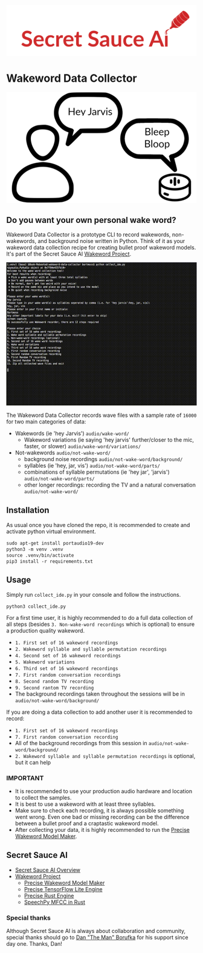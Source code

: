 ![Secret Sauce AI](https://github.com/secretsauceai/secret_sauce_ai/blob/main/SSAI_logo_2.3_compressed_cropped.png?raw=true)
# Wakeword Data Collector
![Wake word](https://github.com/secretsauceai/secret_sauce_ai/blob/main/SSAI_wakeword_scene_compressed.png?raw=true)
## Do you want your own personal wake word?
Wakeword Data Collector is a prototype CLI to record wakewords, non-wakewords, and background noise written in Python. Think of it as your wakeword data collection recipe for creating bullet proof wakeword models. It's part of the Secret Sauce AI [Wakeword Project](https://github.com/secretsauceai/secret_sauce_ai/wiki/Wakeword-Project).

![wakeword data collector wakeword collection example](https://github.com/secretsauceai/secret_sauce_ai/blob/main/SSAI_ww_collector_01.1.gif)

The Wakeword Data Collector records wave files with a sample rate of `16000` for two main categories of data:
* Wakewords (ie 'hey Jarvis') `audio/wake-word/`
  * Wakeword variations (ie saying 'hey jarvis' further/closer to the mic, faster, or slower) `audio/wake-word/variations/`
* Not-wakewords `audio/not-wake-word/`
   * background noise recordings `audio/not-wake-word/background/`
   * syllables (ie 'hey, jar, vis') `audio/not-wake-word/parts/`
   * combinations of syllable permutations (ie 'hey jar', 'jarvis') `audio/not-wake-word/parts/`
   * other longer recordings: recording the TV and a natural conversation `audio/not-wake-word/`

## Installation
As usual once you have cloned the repo, it is recommended to create and activate python virtual environment.
```console
sudo apt-get install portaudio19-dev
python3 -m venv .venv
source .venv/bin/activate
pip3 install -r requirements.txt
```


## Usage
Simply run `collect_ide.py` in your console and follow the instructions.
```
python3 collect_ide.py
```

For a first time user, it is highly recommended to do a full data collection of all steps (besides `3. Non-wake-word recordings` which is optional) to ensure a production quality wakeword.
* `1. First set of 16 wakeword recordings`
* `2. Wakeword syllable and syllable permutation recordings`
* `4. Second set of 16 wakeword recordings`
* `5. Wakeword variations`
* `6. Third set of 16 wakeword recordings`
* `7. First random conversation recordings`
* `8. Second random TV recording`
* `9. Second rantom TV recording`
* The background recordings taken throughout the sessions will be in `audio/not-wake-word/background/`

If you are doing a data collection to add another user it is recommended to record:
* `1. First set of 16 wakeword recordings`
* `7. First random conversation recording`
* All of the background recordings from this session in `audio/not-wake-word/background/`
* `2. Wakeword syllable and syllable permutation recordings` is optional, but it can help


### IMPORTANT
* It is recommended to use your production audio hardware and location to collect the samples.
* It is best to use a wakeword with at least three syllables.
* Make sure to check each recording, it is always possible something went wrong. Even one bad or missing recording can be the difference between a bullet proof and a craptastic wakeword model. 
* After collecting your data, it is highly recommended to run the [Precise Wakeword Model Maker](https://github.com/secretsauceai/precise-wakeword-model-maker).

## Secret Sauce AI
* [Secret Sauce AI Overview](https://github.com/secretsauceai/secret_sauce_ai)
* [Wakeword Project](https://github.com/secretsauceai/secret_sauce_ai/wiki/Wakeword-Project)
    * [Precise Wakeword Model Maker](https://github.com/secretsauceai/precise-wakeword-model-maker) 
    * [Precise TensorFlow Lite Engine](https://github.com/OpenVoiceOS/precise_lite_runner)
    * [Precise Rust Engine](https://github.com/sheosi/precise-rs)
    * [SpeechPy MFCC in Rust](https://github.com/secretsauceai/mfcc-rust)

### Special thanks
Although Secret Sauce AI is always about collaboration and community, special thanks should go to [Dan "The Man" Borufka](https://github.com/polygoat/) for his support since day one. Thanks, Dan! 
